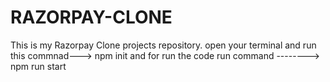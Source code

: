 # RAZORPAY-CLONE
This is my Razorpay Clone projects repository.
open your terminal and run this commnad--->         npm init
and for run the code run command --------> npm run start
